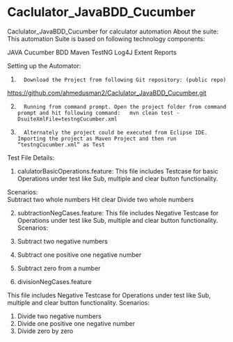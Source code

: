 # Caclulator_JavaBDD_Cucumber
Caclulator_JavaBDD_Cucumber for calculator automation
About the suite: 
This automation Suite is based on following technology components: 

JAVA 
Cucumber BDD 
Maven 
TestNG 
Log4J 
Extent Reports 
 
Setting up the Automator: 
1.       Download the Project from following Git repository: (public repo)

https://github.com/ahmedusman2/Caclulator_JavaBDD_Cucumber.git
 
2.       Running from command prompt. Open the project folder from command prompt and hit following command:   mvn clean test -DsuiteXmlFile=testngCucumber.xml 

3.       Alternately the project could be executed from Eclipse IDE. Importing the project as Maven Project and then run “testngCucumber.xml” as Test 

Test File Details:

1. calulatorBasicOperations.feature: 
This file includes Testcase for basic Operations under test like Sub, multiple and clear button functionality. 

Scenarios:  
Subtract two whole numbers 
Hit clear 
Divide two whole numbers 
 

2. subtractionNegCases.feature: 
This file includes Negative Testcase for Operations under test like Sub, multiple and clear button functionality. 
Scenarios:  
1. Subtract two negative numbers 
2. Subtract one positive one negative number 
3. Subtract zero from a number 

3. divisionNegCases.feature 

This file includes Negative Testcase for Operations under test like Sub, multiple and clear button functionality. 
Scenarios:  
1. Divide two negative numbers 
2. Divide one positive one negative number 
3. Divide zero by zero 

 
